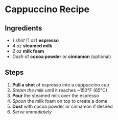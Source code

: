 # Cappuccino Recipe

## Ingredients
- *1 shot* (1 oz) **espresso**
- *4 oz* **steamed milk**
- *2 oz* **milk foam**
- *Dash* of **cocoa powder** or **cinnamon** (optional)

## Steps
1. **Pull a shot** of espresso into a cappuccino cup
2. *Steam the milk* until it reaches ~150°F (65°C)
3. **Pour** the steamed milk over the espresso
4. *Spoon* the milk foam on top to create a dome
5. **Dust** with cocoa powder or cinnamon if desired
6. *Serve immediately*